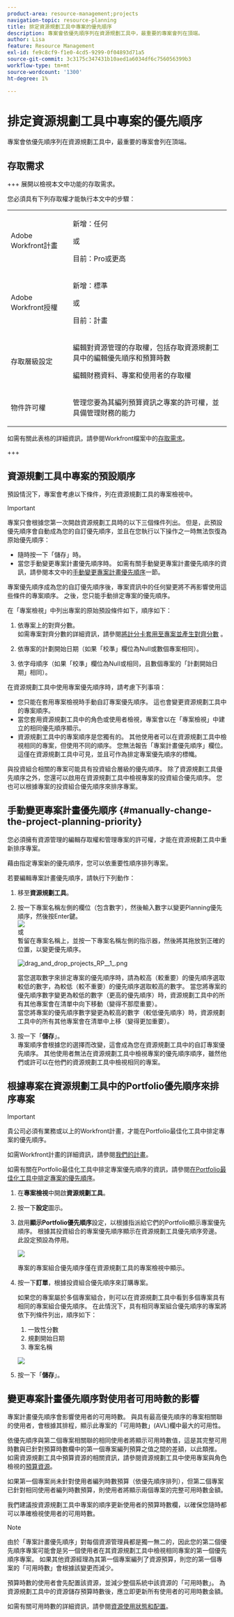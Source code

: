 ```yaml
---
product-area: resource-management;projects
navigation-topic: resource-planning
title: 排定資源規劃工具中專案的優先順序
description: 專案會依優先順序列在資源規劃工具中，最重要的專案會列在頂端。
author: Lisa
feature: Resource Management
exl-id: fe9c8cf9-f1e0-4cd5-9299-0f04893d71a5
source-git-commit: 3c3175c347431b10aed1a6034df6c756056399b3
workflow-type: tm+mt
source-wordcount: '1300'
ht-degree: 1%

---
```


# 排定資源規劃工具中專案的優先順序

專案會依優先順序列在資源規劃工具中，最重要的專案會列在頂端。

## 存取需求

+++ 展開以檢視本文中功能的存取需求。

您必須具有下列存取權才能執行本文中的步驟：

<table style="table-layout:auto"> 
 <col> 
 <col> 
 <tbody> 
  <tr> 
   <td role="rowheader">Adobe Workfront計畫</td> 
    <td><p>新增：任何</p>
       <p>或</p>
       <p>目前：Pro或更高</p> </td> 
  </tr> 
  <tr> 
   <td role="rowheader">Adobe Workfront授權</td> 
   <td><p>新增：標準</p>
       <p>或</p>
       <p>目前：計畫</p></td> 
  </tr> 
  <tr> 
   <td role="rowheader">存取層級設定</td> 
   <td> <p>編輯對資源管理的存取權，包括存取資源規劃工具中的編輯優先順序和預算時數</p> <p>編輯財務資料、專案和使用者的存取權</p></td> 
  </tr> 
  <tr> 
   <td role="rowheader">物件許可權</td> 
   <td> <p>管理您要為其編列預算資訊之專案的許可權，並具備管理財務的能力</p></td> 
  </tr> 
 </tbody> 
</table>

如需有關此表格的詳細資訊，請參閱Workfront檔案中的[存取需求](/help/quicksilver/administration-and-setup/add-users/access-levels-and-object-permissions/access-level-requirements-in-documentation.md)。

+++

## 資源規劃工具中專案的預設順序

預設情況下，專案會考慮以下條件，列在資源規劃工具的專案檢視中。

>[!IMPORTANT]
>
>專案只會根據您第一次開啟資源規劃工具時的以下三個條件列出。 但是，此預設優先順序會自動成為您的自訂優先順序，並且在您執行以下操作之一時無法恢復為原始優先順序：
>
>* 隨時按一下「儲存」時。
>* 當您手動變更專案計畫優先順序時。 如需有關手動變更專案計畫優先順序的資訊，請參閱本文中的[手動變更專案計畫優先順序](#manually-change-the-project-planning-priority)一節。
>
>專案優先順序成為您的自訂優先順序後，專案資訊中的任何變更將不再影響使用這些條件的專案順序。 之後，您只能手動排定專案的優先順序。

在「專案檢視」中列出專案的原始預設條件如下，順序如下：

1. 依專案上的對齊分數。\
   如需專案對齊分數的詳細資訊，請參閱[將計分卡套用至專案並產生對齊分數](../../manage-work/projects/define-a-business-case/apply-scorecard-to-project-to-generate-alignment-score.md) 。

1. 依專案的計劃開始日期（如果「校準」欄位為Null或數個專案相同）。
1. 依字母順序（如果「校準」欄位為Null或相同，且數個專案的「計劃開始日期」相同）。

在資源規劃工具中使用專案優先順序時，請考慮下列事項：

* 您只能在套用專案檢視時手動自訂專案優先順序。 這也會變更資源規劃工具中的專案順序。
* 當您套用資源規劃工具中的角色或使用者檢視，專案會以在「專案檢視」中建立的相同優先順序顯示。
* 資源規劃工具中的專案順序是您獨有的。 其他使用者可以在資源規劃工具中檢視相同的專案，但使用不同的順序。 您無法報告「專案計畫優先順序」欄位。 這僅在資源規劃工具中可見，並且可作為排定專案優先順序的標幟。

與投資組合相關的專案可能具有投資組合層級的優先順序。 除了資源規劃工具優先順序之外，您還可以啟用在資源規劃工具中檢視專案的投資組合優先順序。 您也可以根據專案的投資組合優先順序來排序專案。

## 手動變更專案計畫優先順序 {#manually-change-the-project-planning-priority}

您必須擁有資源管理的編輯存取權和管理專案的許可權，才能在資源規劃工具中重新排序專案。

藉由指定專案新的優先順序，您可以依重要性順序排列專案。

若要編輯專案計畫優先順序，請執行下列動作：

1. 移至&#x200B;**資源規劃工具**。

1. 按一下專案名稱左側的欄位（包含數字），然後輸入數字以變更Planning優先順序，然後按Enter鍵。\
   ![](assets/mceclip4.png)\
   或\
   暫留在專案名稱上，並按一下專案名稱左側的指示器，然後將其拖放到正確的位置，以變更優先順序。

   ![drag_and_drop_projects_RP__1_.png](assets/drag-and-drop-projects-rp--1--350x184.png)

   當您選取數字來排定專案的優先順序時，請為較高（較重要）的優先順序選取較低的數字，為較低（較不重要）的優先順序選取較高的數字。 當您將專案的優先順序數字變更為較低的數字（更高的優先順序）時，資源規劃工具中的所有其他專案會在清單中向下移動（變得不那麼重要）。\
   當您將專案的優先順序數字變更為較高的數字（較低優先順序）時，資源規劃工具中的所有其他專案會在清單中上移（變得更加重要）。

1. 按一下「**儲存**」。\
   專案順序會根據您的選擇而改變，這會成為您在資源規劃工具中的自訂專案優先順序。 其他使用者無法在資源規劃工具中檢視專案的優先順序順序，雖然他們或許可以在他們的資源規劃工具中檢視相同的專案。

## 根據專案在資源規劃工具中的Portfolio優先順序來排序專案

>[!IMPORTANT]
>
>貴公司必須有業務或以上的Workfront計畫，才能在Portfolio最佳化工具中排定專案的優先順序。
>
>如需Workfront計畫的詳細資訊，請參閱[我們的計畫](https://www.workfront.com/plans)。
>
>如需有關在Portfolio最佳化工具中排定專案優先順序的資訊，請參閱[在Portfolio最佳化工具中排定專案的優先順序](../../manage-work/portfolios/portfolio-optimizer/prioritize-projects-in-portfolio-optimizer.md)。

1. 在&#x200B;**專案檢視**&#x200B;中開啟&#x200B;**資源規劃工具**。
1. 按一下&#x200B;**設定**&#x200B;圖示。
1. 啟用&#x200B;**顯示Portfolio優先順序**&#x200B;設定，以根據指派給它們的Portfolio顯示專案優先順序。 根據其投資組合的專案優先順序顯示在資源規劃工具優先順序旁邊。 此設定預設為停用。

   <!--
   <p data-mc-conditions="QuicksilverOrClassic.Draft mode">(NOTE: check screen shot to see if this is accurate still - should say Order, and not Sort:)</p>
   -->

   ![](assets/rp-portfolio-priority-unordered-edit-350x180.png)

   專案的專案組合優先順序僅在資源規劃工具的專案檢視中顯示。

1. 按一下&#x200B;**訂單**，根據投資組合優先順序來訂購專案。

   如果您的專案屬於多個專案組合，則可以在資源規劃工具中看到多個專案具有相同的專案組合優先順序。 在此情況下，具有相同專案組合優先順序的專案將依下列條件列出，順序如下：

   1. 一致性分數
   1. 規劃開始日期
   1. 專案名稱

   ![](assets/rp-portfolio-priority-ordered-350x198.png)

1. 按一下「**儲存**」。

## 變更專案計畫優先順序對使用者可用時數的影響

專案計畫優先順序會影響使用者的可用時數。 與具有最高優先順序的專案相關聯的使用者，會根據其排程，顯示此專案的「可用時數」(AVL)欄中最大的可用性。

依優先順序與第二個專案相關聯的相同使用者將顯示可用時數值，這是其完整可用時數與已針對預算時數欄中的第一個專案編列預算之值之間的差額，以此類推。 如需資源規劃工具中預算資源的相關資訊，請參閱資源規劃工具中使用專案與角色檢視的[預算資源](../../resource-mgmt/resource-planning/budget-resources-project-role-views-resource-planner.md)。

如果第一個專案尚未針對使用者編列時數預算（依優先順序排列），但第二個專案已針對相同使用者編列時數預算，則使用者將顯示兩個專案的完整可用時數金額。

我們建議按資源規劃工具中專案的順序更新使用者的預算時數欄，以確保您隨時都可以準確檢視使用者的可用時數。

>[!NOTE]
>
>由於「專案計畫優先順序」對每個資源管理員都是獨一無二的，因此您的第二個優先順序專案可能會是另一個使用者在其資源規劃工具中檢視相同專案的第一個優先順序專案。 如果其他資源經理為其第一個專案編列了資源預算，則您的第一個專案的「可用時數」會根據該變更而減少。
>
>預算時數的使用者會先配置該資源，並減少整個系統中該資源的「可用時數」。 為資源規劃工具中的資源儲存預算時數後，應立即更新所有使用者的可用時數金額。
>
>如需有關可用時數的詳細資訊，請參閱[資源使用狀態和配置](../../resource-mgmt/resource-planning/resource-availability-allocation-resource-planner.md#availability-and-allocation-of-resources)。
